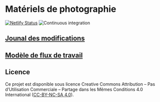 # Matériels de photographie

[![Netlify Status](https://api.netlify.com/api/v1/badges/54c44f41-0dfe-4c48-83a0-1f8c7313ec2e/deploy-status)](https://app.netlify.com/sites/smur-photography-gear/deploys)
![Continuous integration](https://github.com/deild/photography-gear/workflows/Continuous%20integration/badge.svg)

## [Jounal des modifications](CHANGELOG.md)


## [Modèle de flux de travail](https://guides.github.com/introduction/flow/)

## Licence

Ce projet est disponible sous licence Creative Commons Attribution – Pas d’Utilisation Commerciale –
Partage dans les Mêmes Conditions 4.0 International ([CC-BY-NC-SA 4.0][cc-by-nc-sa 4.0]).

[semver]: https://semver.org/lang/fr/
[cc-by-nc-sa 4.0]: https://creativecommons.org/licenses/by-nc-sa/4.0/legalcode.fr
